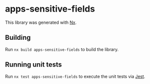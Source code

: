 # apps-sensitive-fields

This library was generated with [Nx](https://nx.dev).

## Building

Run `nx build apps-sensitive-fields` to build the library.

## Running unit tests

Run `nx test apps-sensitive-fields` to execute the unit tests via [Jest](https://jestjs.io).
